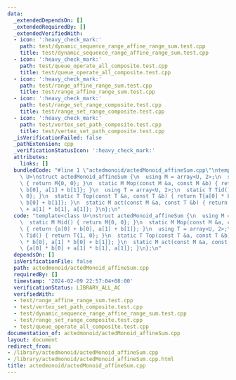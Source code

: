 ```yaml
---
data:
  _extendedDependsOn: []
  _extendedRequiredBy: []
  _extendedVerifiedWith:
  - icon: ':heavy_check_mark:'
    path: test/dynamic_sequence_range_affine_range_sum.test.cpp
    title: test/dynamic_sequence_range_affine_range_sum.test.cpp
  - icon: ':heavy_check_mark:'
    path: test/queue_operate_all_composite.test.cpp
    title: test/queue_operate_all_composite.test.cpp
  - icon: ':heavy_check_mark:'
    path: test/range_affine_range_sum.test.cpp
    title: test/range_affine_range_sum.test.cpp
  - icon: ':heavy_check_mark:'
    path: test/range_set_range_composite.test.cpp
    title: test/range_set_range_composite.test.cpp
  - icon: ':heavy_check_mark:'
    path: test/vertex_set_path_composite.test.cpp
    title: test/vertex_set_path_composite.test.cpp
  _isVerificationFailed: false
  _pathExtension: cpp
  _verificationStatusIcon: ':heavy_check_mark:'
  attributes:
    links: []
  bundledCode: "#line 1 \"actedmonoid/actedMonoid_affineSum.cpp\"\ntemplate<class\
    \ U>\nstruct actedMonoid_affineSum {\n  using M = array<U, 2>;\n  static M Mid()\
    \ { return M{0, 0}; }\n  static M Mop(const M &a, const M &b) { return {a[0] +\
    \ b[0], a[1] + b[1]}; }\n  using T = array<U, 2>;\n  static T Tid() { return T{1,\
    \ 0}; }\n  static T Top(const T &a, const T &b) { return T{a[0] * b[0], a[1] *\
    \ b[0] + b[1]}; }\n  static M act(const M &a, const T &b) { return {a[0] * b[0]\
    \ + a[1] * b[1], a[1]}; }\n};\n"
  code: "template<class U>\nstruct actedMonoid_affineSum {\n  using M = array<U, 2>;\n\
    \  static M Mid() { return M{0, 0}; }\n  static M Mop(const M &a, const M &b)\
    \ { return {a[0] + b[0], a[1] + b[1]}; }\n  using T = array<U, 2>;\n  static T\
    \ Tid() { return T{1, 0}; }\n  static T Top(const T &a, const T &b) { return T{a[0]\
    \ * b[0], a[1] * b[0] + b[1]}; }\n  static M act(const M &a, const T &b) { return\
    \ {a[0] * b[0] + a[1] * b[1], a[1]}; }\n};\n"
  dependsOn: []
  isVerificationFile: false
  path: actedmonoid/actedMonoid_affineSum.cpp
  requiredBy: []
  timestamp: '2024-02-09 22:57:04+08:00'
  verificationStatus: LIBRARY_ALL_AC
  verifiedWith:
  - test/range_affine_range_sum.test.cpp
  - test/vertex_set_path_composite.test.cpp
  - test/dynamic_sequence_range_affine_range_sum.test.cpp
  - test/range_set_range_composite.test.cpp
  - test/queue_operate_all_composite.test.cpp
documentation_of: actedmonoid/actedMonoid_affineSum.cpp
layout: document
redirect_from:
- /library/actedmonoid/actedMonoid_affineSum.cpp
- /library/actedmonoid/actedMonoid_affineSum.cpp.html
title: actedmonoid/actedMonoid_affineSum.cpp
---
```

